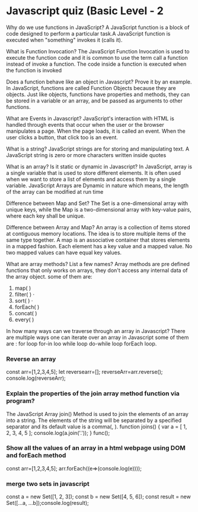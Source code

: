 # Javascript quiz (Basic Level - 2

Why do we use functions in JavaScript?
A JavaScript function is a block of code designed to perform a particular task.A JavaScript function is executed when "something" invokes it (calls it).

What is Function Invocation?
The JavaScript Function Invocation is used to execute the function code and it is common to use the term call a function instead of invoke a function. The code inside a function is executed when the function is invoked

Does a function behave like an object in Javascript? Prove it by an example.
In JavaScript, functions are called Function Objects because they are objects. Just like objects, functions have properties and methods, they can be stored in a variable or an array, and be passed as arguments to other functions.

What are Events in Javascript?
JavaScript's interaction with HTML is handled through events that occur when the user or the browser manipulates a page. When the page loads, it is called an event. When the user clicks a button, that click too is an event.

What is a string?
JavaScript strings are for storing and manipulating text. A JavaScript string is zero or more characters written inside quotes

What is an array? Is it static or dynamic in Javascript?
In JavaScript, array is a single variable that is used to store different elements. It is often used when we want to store a list of elements and access them by a single variable. JavaScript Arrays are Dynamic in nature which means, the length of the array can be modified at run time

Difference between Map and Set?
The Set is a one-dimensional array with unique keys, while the Map is a two-dimensional array with key-value pairs, where each key shall be unique.

Difference between Array and Map?
An array is a collection of items stored at contiguous memory locations. The idea is to store multiple items of the same type together. A map is an associative container that stores elements in a mapped fashion. Each element has a key value and a mapped value. No two mapped values can have equal key values.

What are array methods? List a few names?
Array methods are pre defined functions that only works on arrays, they don't access any internal data of the array object. some of them are:

1. map( )
2. filter( ) ·
3. sort( ) ·
4. forEach( )
5. concat( )
6. every( )

In how many ways can we traverse through an array in Javascript?
There are multiple ways one can iterate over an array in Javascript some of them are :
for loop
for-in loo
while loop
do-while loop
forEach loop.

### Reverse an array

const arr=[1,2,3,4,5];
let reversearr=[];
reverseArr=arr.reverse();
console.log(reverseArr);

### Explain the properties of the join array method function via program?

The JavaScript Array join() Method is used to join the elements of an array into a string. The elements of the string will be separated by a specified separator and its default value is a comma(, ).
function joins() {
var a = [ 1, 2, 3, 4, 5 ];
console.log(a.join('.'));
}
func();

### Show all the values of an array in a html webpage using DOM and forEach method

const arr=[1,2,3,4,5];
arr.forEach((e=>(console.log(e))));

### merge two sets in javascript

const a = new Set([1, 2, 3]);
const b = new Set([4, 5, 6]);
const result = new Set([...a, ...b]);console.log(result);
